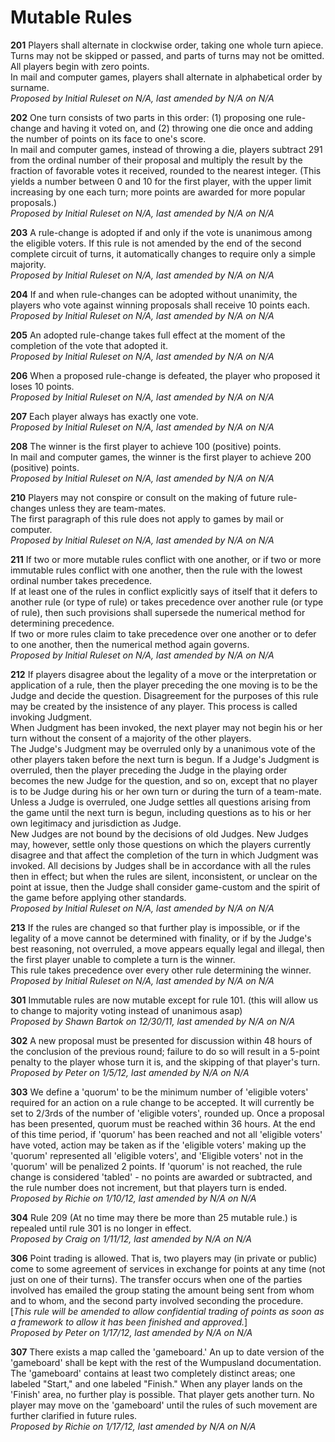 Mutable Rules
=============

**201** Players shall alternate in clockwise order, taking one whole turn apiece. Turns may not be skipped or passed, and parts of turns may not be omitted. All players begin with zero points.  
In mail and computer games, players shall alternate in alphabetical order by surname.  
*Proposed by Initial Ruleset on N/A, last amended by N/A on N/A*

**202** One turn consists of two parts in this order: (1) proposing one rule-change and having it voted on, and (2) throwing one die once and adding the number of points on its face to one's score.  
In mail and computer games, instead of throwing a die, players subtract 291 from the ordinal number of their proposal and multiply the result by the fraction of favorable votes it received, rounded to the nearest integer. (This yields a number between 0 and 10 for the first player, with the upper limit increasing by one each turn; more points are awarded for more popular proposals.)  
*Proposed by Initial Ruleset on N/A, last amended by N/A on N/A*

**203** A rule-change is adopted if and only if the vote is unanimous among the eligible voters. If this rule is not amended by the end of the second complete circuit of turns, it automatically changes to require only a simple majority.  
*Proposed by Initial Ruleset on N/A, last amended by N/A on N/A*

**204** If and when rule-changes can be adopted without unanimity, the players who vote against winning proposals shall receive 10 points each.  
*Proposed by Initial Ruleset on N/A, last amended by N/A on N/A*

**205** An adopted rule-change takes full effect at the moment of the completion of the vote that adopted it.  
*Proposed by Initial Ruleset on N/A, last amended by N/A on N/A*

**206** When a proposed rule-change is defeated, the player who proposed it loses 10 points.  
*Proposed by Initial Ruleset on N/A, last amended by N/A on N/A*

**207** Each player always has exactly one vote.  
*Proposed by Initial Ruleset on N/A, last amended by N/A on N/A*

**208** The winner is the first player to achieve 100 (positive) points.  
In mail and computer games, the winner is the first player to achieve 200 (positive) points.  
*Proposed by Initial Ruleset on N/A, last amended by N/A on N/A*

**210** Players may not conspire or consult on the making of future rule-changes unless they are team-mates.  
The first paragraph of this rule does not apply to games by mail or computer.  
*Proposed by Initial Ruleset on N/A, last amended by N/A on N/A*

**211** If two or more mutable rules conflict with one another, or if two or more immutable rules conflict with one another, then the rule with the lowest ordinal number takes precedence.  
If at least one of the rules in conflict explicitly says of itself that it defers to another rule (or type of rule) or takes precedence over another rule (or type of rule), then such provisions shall supersede the numerical method for determining precedence.  
If two or more rules claim to take precedence over one another or to defer to one another, then the numerical method again governs.  
*Proposed by Initial Ruleset on N/A, last amended by N/A on N/A*

**212** If players disagree about the legality of a move or the interpretation or application of a rule, then the player preceding the one moving is to be the Judge and decide the question. Disagreement for the purposes of this rule may be created by the insistence of any player. This process is called invoking Judgment.  
When Judgment has been invoked, the next player may not begin his or her turn without the consent of a majority of the other players.  
The Judge's Judgment may be overruled only by a unanimous vote of the other players taken before the next turn is begun. If a Judge's Judgment is overruled, then the player preceding the Judge in the playing order becomes the new Judge for the question, and so on, except that no player is to be Judge during his or her own turn or during the turn of a team-mate.  
Unless a Judge is overruled, one Judge settles all questions arising from the game until the next turn is begun, including questions as to his or her own legitimacy and jurisdiction as Judge.  
New Judges are not bound by the decisions of old Judges. New Judges may, however, settle only those questions on which the players currently disagree and that affect the completion of the turn in which Judgment was invoked. All decisions by Judges shall be in accordance with all the rules then in effect; but when the rules are silent, inconsistent, or unclear on the point at issue, then the Judge shall consider game-custom and the spirit of the game before applying other standards.  
*Proposed by Initial Ruleset on N/A, last amended by N/A on N/A*

**213** If the rules are changed so that further play is impossible, or if the legality of a move cannot be determined with finality, or if by the Judge's best reasoning, not overruled, a move appears equally legal and illegal, then the first player unable to complete a turn is the winner.  
This rule takes precedence over every other rule determining the winner.  
*Proposed by Initial Ruleset on N/A, last amended by N/A on N/A*

**301** Immutable rules are now mutable except for rule 101. (this will allow us to change to majority voting instead of unanimous asap)  
*Proposed by Shawn Bartok on 12/30/11, last amended by N/A on N/A*

**302** A new proposal must be presented for discussion within 48 hours of the conclusion of the previous round; failure to do so will result in a 5-point penalty to the player whose turn it is, and the skipping of that player's turn.  
*Proposed by Peter on 1/5/12, last amended by N/A on N/A*

**303** We define a 'quorum' to be the minimum number of 'eligible voters' required for an action on a rule change to be accepted. It will currently be set to 2/3rds of the number of 'eligible voters', rounded up. Once a proposal has been presented, quorum must be reached within 36 hours. At the end of this time period, if 'quorum' has been reached and not all 'eligible voters' have voted, action may be taken as if the 'eligible voters' making up the 'quorum' represented all 'eligible voters', and 'Eligible voters' not in the 'quorum' will be penalized 2 points. If 'quorum' is not reached, the rule change is considered 'tabled' - no points are awarded or subtracted, and the rule number does not increment, but that players turn is ended.  
*Proposed by Richie on 1/10/12, last amended by N/A on N/A*

**304** Rule 209 (At no time may there be more than 25 mutable rule.) is repealed until rule 301 is no longer in effect.  
*Proposed by Craig on 1/11/12, last amended by N/A on N/A*

**306** Point trading is allowed. That is, two players may (in private or public) come to some agreement of services in exchange for points at any time (not just on one of their turns). The transfer occurs when one of the parties involved has emailed the group stating the amount being sent from whom and to whom, and the second party involved seconding the procedure.  
[*This rule will be amended to allow confidential trading of points as soon as a framework to allow it has been finished and approved.*]  
*Proposed by Peter on 1/17/12, last amended by N/A on N/A*

**307** There exists a map called the 'gameboard.' An up to date version of the 'gameboard' shall be kept with the rest of the Wumpusland documentation. The 'gameboard' contains at least two completely distinct areas; one labeled "Start," and one labeled "Finish." When any player lands on the 'Finish' area, no further play is possible. That player gets another turn. No player may move on the 'gameboard' until the rules of such movement are further clarified in future rules.  
*Proposed by Richie on 1/17/12, last amended by N/A on N/A*

